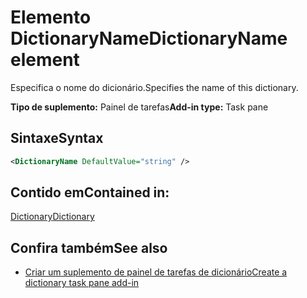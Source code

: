 # <a name="dictionaryname-element"></a><span data-ttu-id="49148-101">Elemento DictionaryName</span><span class="sxs-lookup"><span data-stu-id="49148-101">DictionaryName element</span></span>

<span data-ttu-id="49148-102">Especifica o nome do dicionário.</span><span class="sxs-lookup"><span data-stu-id="49148-102">Specifies the name of this dictionary.</span></span>

<span data-ttu-id="49148-103">**Tipo de suplemento:** Painel de tarefas</span><span class="sxs-lookup"><span data-stu-id="49148-103">**Add-in type:** Task pane</span></span>

## <a name="syntax"></a><span data-ttu-id="49148-104">Sintaxe</span><span class="sxs-lookup"><span data-stu-id="49148-104">Syntax</span></span>

```XML
<DictionaryName DefaultValue="string" />
```

## <a name="contained-in"></a><span data-ttu-id="49148-105">Contido em</span><span class="sxs-lookup"><span data-stu-id="49148-105">Contained in:</span></span>

[<span data-ttu-id="49148-106">Dictionary</span><span class="sxs-lookup"><span data-stu-id="49148-106">Dictionary</span></span>](dictionary.md)

## <a name="see-also"></a><span data-ttu-id="49148-107">Confira também</span><span class="sxs-lookup"><span data-stu-id="49148-107">See also</span></span>

- [<span data-ttu-id="49148-108">Criar um suplemento de painel de tarefas de dicionário</span><span class="sxs-lookup"><span data-stu-id="49148-108">Create a dictionary task pane add-in</span></span>](https://docs.microsoft.com/office/dev/add-ins/word/dictionary-task-pane-add-ins)
    
